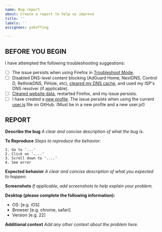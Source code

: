 ```yaml
---
name: Bug report
about: Create a report to help us improve
title: ''
labels: ''
assignees: yokoffing

---
```


## BEFORE YOU BEGIN
I have attempted the following troubleshooting suggestions:
- [ ] The issue persists when using Firefox in [Troubleshoot Mode](https://support.mozilla.org/en-US/kb/diagnose-firefox-issues-using-troubleshoot-mode).
- [ ] Disabled DNS-level content blocking (AdGuard Home, NextDNS, Control D, RethinkDNS, PiHole, etc), [cleared my DNS cache](https://www.pcmag.com/how-to/how-to-flush-your-dns-cache), and used my ISP's DNS resolver (if applicable).
- [ ] [Cleared website data](https://support.mozilla.org/en-US/kb/clear-cookies-and-site-data-firefox), restarted Firefox, and my issue persists.
- [ ] I have created a [new profile](https://support.mozilla.org/en-US/kb/profile-manager-create-remove-switch-firefox-profiles). The issue persists when using the current [user.js](https://github.com/yokoffing/Betterfox/blob/master/user.js) file on GitHub. (Must be in a new profile and a new user.js!)

## REPORT
**Describe the bug**
*A clear and concise description of what the bug is.*

**To Reproduce**
*Steps to reproduce the behavior:*

```
1. Go to '...'
2. Click on '....'
3. Scroll down to '....'
4. See error
```

**Expected behavior**
*A clear and concise description of what you expected to happen.*

**Screenshots**
*If applicable, add screenshots to help explain your problem.*

**Desktop (please complete the following information):**
 - OS: [e.g. iOS]
 - Browser [e.g. chrome, safari]
 - Version [e.g. 22]

**Additional context**
*Add any other context about the problem here.*
